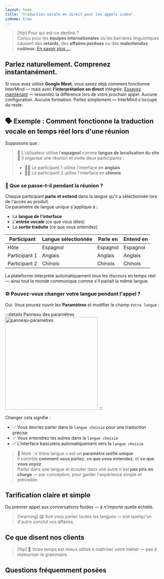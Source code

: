 ```yaml
---
layout: home
title: "Traduction vocale en direct pour les appels vidéo"
isHome: true
---
```


<!-- title: "Appels vidéo alimentés par l'interprétation simultanée" -->
<!-- text="Traduction vocale en direct dans les appels vidéo — **aucun** délai, **aucune** affaire perdue, **aucune** barrière linguistique." -->

<HeroSection
  title="Rencontrez-vous dans **n'importe quelle** langue"
  :typingSpeed="5"
  text="Traduction vocale en direct dans les **appels vidéo** — communication rapide, claire et sans frontières.">

  <NavButton buttonLabel="Comment ça marche" buttonClass="brand" to="/#HowItWorks" />
  <AuthButton text="Commencer" buttonClass="alt" eventName="im_try_it_attempt"/>
</HeroSection>

<span id="1"></span>
<FeatureBlock :card="{
  title: 'Traduction ≠ Compréhension. Voici la suite.',
  details: 'Peu importe la langue, votre voix est entendue — et comprise — comme si vous partagiez la même langue.',
    items: [
      '✧ Naturellement, en [temps réel](./product/overview/how-it-works), et sans sous-titres ni décalage.',
      '✧ L\'interprétation alimentée par l\'IA capture le ton, l\'intention et la terminologie spécifique au secteur.',
    ],
  link: './product/overview/what-is-intermind',
  src: {
    light: '/media-kit/animals-cartoon-3-2.png',
    dark: '/1d.png',
  },
  inversion: false
}" />

<span id="2"></span>
<FeatureBlock :card="{
    title: 'L\'intelligence au cœur de vos réunions',
    details: 'InterMind transforme chaque appel multilingue en connaissances claires et consultables.',
    items: [
      '✧ **Posez n\'importe quelle question** — l\'IA trouve des réponses **dans toutes vos réunions**.',
      '✧ Extrait automatiquement les tâches, les responsables et les échéances.',
      '✧ Résume les points clés dans n\'importe quelle langue — instantanément.',
    ],
    link: './product/overview/how-it-works#🧩-deep-memory-deep-understanding',
    src: {
      light: '/2l.png',
      dark: '/2d.png',
    },
    inversion: true
  }" />

<span id="3"></span>
<FeatureBlock :card="{
    title: 'Conçu pour les réunions sérieuses — pas seulement pour parler',
    details: 'InterMind est une [plateforme de réunion vidéo de niveau professionnel](./product/overview/video-meeting-platform), pas un simple module complémentaire ou plugin léger.',
    items: [
      '✧ Résolution 1080p, suppression intelligente du bruit, planification, modération, partage d\'écran, enregistrement, sous-titrage, chat des participants et intégration du calendrier — tout intégré, **prêt à l\'emploi**.',
    ],
    link: './product/overview/video-meeting-platform',
    src: {
      light: '/3l.mp4',
      dark: '/3d.mp4',
    },
    inversion: false
  }" />

<span id="4"></span>
<FeatureBlock
  :card="{
    title: 'Confidentialité là où ça compte',
    details:
      'InterMind est conçu pour les conversations critiques en matière de confiance — où la confidentialité et le contrôle sont primordiaux.',
    items: [
      '✧ [Zones de confidentialité](./product/overview/privacy-architecture) — UE, États-Unis, Asie du Sud-Est',
      '✧ **Aucune formation de données**. Aucun accès tiers.'
    ],
    link: './product/overview/privacy-architecture',
    src: {
      light: '/4l.png',
      dark: '/4d.png',
    },
    inversion: true
  }"
/>

> [!tip] Pour qui est-ce destiné ?  
> Conçu pour les **équipes internationales** où les barrières linguistiques causent des **retards**, des **affaires perdues** ou des **malentendus coûteux**. [En savoir plus ...](./product/overview/markets)

<span id="HowItWorks"></span>

## Parlez naturellement. Comprenez instantanément.

Si vous avez utilisé **Google Meet**, vous savez déjà comment fonctionne InterMind — mais avec **l'interprétation en direct** intégrée. [Essayez maintenant](#Pricing) — ressentez la différence lors de votre prochain appel. Aucune configuration. Aucune formation. Parlez simplement — InterMind s'occupe du reste.

<FeatureCards :features="[
  {
    title: '**Inscrivez-vous gratuitement**',
    details: 'Commencez en quelques secondes — aucune carte de crédit nécessaire.',
    icon: {
      light: '/signUp.png',
      dark: '/signUp.png',
    }
  },
  {
    title: '**Démarrez une réunion**',
    details: 'Créez une réunion ou planifiez dans le calendrier. Aucun téléchargement ou installation requis.',
    icon: {
      light: '/start.png',
      dark: '/start.png',
    }
  },
  {
    title: '**Invitez vos invités**',
    details: 'Partagez un lien — votre invité clique simplement et rejoint. Aucun paramètre de langue requis.',
    link: '/uae-business/company-registration/accounting-legal',
    icon: {
      light: '/invite.png',
      dark: '/invite.png',
    }
  },
  {
    title: '**Parlez votre langue**',
    items: [
      'Chacun parle dans sa langue maternelle', 
      'Chacun entend l\'autre côté instantanément interprété'
    ],
    icon: {
      light: '/meeting.png',
      dark: '/meeting.png',
    }
  },
]" />

<span id="Example"></span>

## 🗣️ Exemple : Comment fonctionne la traduction vocale en temps réel lors d'une réunion

Supposons que :

> 🔹 L'utilisateur utilise l'**espagnol** comme **langue de localisation du site**  
> 🔹 Il organise une réunion et invite deux participants :
>
> - 🧑‍💼 Le participant 1 utilise l'interface en **anglais**
> - 👩‍💻 Le participant 2 utilise l'interface en **chinois**

### 🔄 Que se passe-t-il pendant la réunion ?

Chaque participant **parle et entend** dans la langue qu'il a sélectionnée lors de l'accès au produit.  
Ce paramètre de langue unique s'applique à :

- La **langue de l'interface**
- L'**entrée vocale** (ce que vous dites)
- La **sortie traduite** (ce que vous entendez)

| Participant   | Langue sélectionnée | Parle en | Entend en |
| ------------- | ------------------- | -------- | --------- |
| Hôte          | Espagnol            | Espagnol | Espagnol  |
| Participant 1 | Anglais             | Anglais  | Anglais   |
| Participant 2 | Chinois             | Chinois  | Chinois   |

La plateforme interprète automatiquement tous les discours en temps réel — ainsi tout le monde communique comme s'il parlait la même langue.

### ⚙️ Pouvez-vous changer votre langue pendant l'appel ?

Oui. Vous pouvez ouvrir les **Paramètres** et modifier le champ `Votre langue` :

:::details Panneau des paramètres
<img src="/settings.png" alt="panneau-paramètres" width="300px" />
:::

Changer cela signifie :

- ✅ Vous devriez parler dans la `langue choisie` pour une traduction précise
- ✅ Vous entendrez les autres dans la `langue choisie`
- ✅ L'interface basculera automatiquement vers la `langue choisie`

> 📌 Note : « Votre langue » est un **paramètre unifié unique**  
> Il contrôle **comment vous parlez**, **ce que vous entendez**, et **ce que vous voyez**.  
> Parler dans une langue et écouter dans une autre n'est **pas pris en charge** — par conception, pour garder l'expérience simple et prévisible.

<span id="Pricing"></span>

## Tarification claire et simple

Du premier appel aux conversations fluides — à n'importe quelle échelle.

<PricingPlans :plans="[
  {
    title: '**Basique** &nbsp 1 utilisateur',
    price: '**Gratuit**',
    details: 'aucune carte de crédit requise',
    items: [
      '**25** réunions',
      '**100** participants en visioconférence [💬](#3)',
      '**30** Go de stockage partagé par utilisateur',
      'Recherche dans toutes vos réunions [💬](#2)',
      'Interprétation simultanée [💬](#1)',
    ],
  },
  {
    title: '**Pro**  &nbsp 1-99 utilisateurs',
    price: '**20 $** /mois/utilisateur, facturé annuellement',
    details: 'ou 25 $ facturé mensuellement',
    items: [
      '**Illimitées** réunions',
      '**150** participants en visioconférence [💬](#3)',
      '**2** To de stockage partagé par utilisateur',
      'Recherche dans toutes vos réunions [💬](#2)',
      'Interprétation simultanée [💬](#1)',
    ],
  },
  {
    title: '**Business** &nbsp 100+ utilisateurs',
    price: '**Tarification personnalisée**',
    details: 'Conçu pour la confidentialité',
    items: [
      '**Illimitées** réunions',
      '**500** participants en visioconférence [💬](#3)',
      '**5** To de stockage partagé par utilisateur',
      'Recherche dans toutes vos réunions [💬](#2)',
      'Interprétation simultanée [💬](#1)',
      '**Zones de confidentialité** [💬](#4)',
    ],
  }
]">
<AuthButton text="Essayer gratuitement" buttonClass="brand" eventName="im_try_it_attempt"/>
<AuthButton text="Acheter maintenant" buttonClass="alt" mode="checkout" eventName="im_buy_now_attempt"/>
<ContactFormModalNav buttonText="Parler à notre équipe" buttonClass="alt"/>
</PricingPlans>

> [!warning] 😱 Soit vous parlez toutes les langues — soit quelqu'un d'autre conclut vos affaires.

<span id="Testimonials"></span>

## Ce que disent nos clients

<AutoScrollTestimonials testimonialsUrl="/testimonials.json"/>

> [!tip] 🥇 Votre temps est mieux utilisé à maîtriser votre métier — pas à mémoriser la grammaire.

<span id="FAQ"></span>

## Questions fréquemment posées

<AccordionGroup :items="
[
  {
    q: 'Quelles langues InterMind prend-il en charge pour l\'interprétation ?',
    a: 'InterMind prend en charge **l\'interprétation en temps réel** dans les 19 langues suivantes :<br><br>- العربية (ar) – Arabe<br>- Čeština (cs) – Tchèque<br>- Deutsch (de) – Allemand<br>- English (en) – Anglais<br>- Español (es) – Espagnol<br>- Français (fr) – Français<br>- हिन्दी (hi) – Hindi<br>- Magyar (hu) – Hongrois<br>- Italiano (it) – Italien<br>- 日本語 (ja) – Japonais<br>- 한국어 (ko) – Coréen<br>- Nederlands (nl) – Néerlandais<br>- Polski (pl) – Polonais<br>- Português (pt) – Portugais<br>- Русский (ru) – Russe<br>- Türkçe (tr) – Turc<br>- 中文 (zh) – Chinois<br>- עברית (he) – Hébreu<br>- ไทย (th) – Thaï<br><br>Nous élargissons continuellement cette liste — de nouvelles langues sont ajoutées à chaque version majeure.'
  },
  {
    q: 'Qu\'est-ce qu\'un utilisateur sous licence et qu\'est-ce qu\'un participant ?',
    a: 'Un *utilisateur sous licence* possède une licence de réunion gratuite ou payante et peut programmer des réunions dans les limites de son plan. Les *participants* sont des invités — ils **n\'ont pas besoin de compte ou de licence** pour rejoindre et peuvent se connecter depuis n\'importe quel appareil **gratuitement**.'
  },
  {
    q: 'Combien de personnes peuvent utiliser une licence InterMind ?',
    a: 'Chaque *utilisateur sous licence* peut organiser **des réunions illimitées**. Si plusieurs membres de l\'équipe doivent organiser des réunions simultanément, chacun aura besoin de sa propre licence.'
  },
  {
    q: 'Quelle est la durée maximale d\'une réunion ?',
    a: 'Les réunions peuvent durer jusqu\'à **24 heures** sur tous les plans.'
  },
  {
    q: 'Y a-t-il une limite sur le nombre de réunions que je peux organiser ?',
    a: 'Le plan *Gratuit de base* inclut **25 réunions gratuites**. Les plans *Pro* et *Business* offrent des réunions illimitées avec plus de participants et de contrôle.'
  },
  {
    q: 'Comment InterMind assure-t-il la confidentialité et la sécurité des données ?',
    a: 'InterMind est **privé par conception**. Toutes les données sont traitées et stockées dans votre **Zone de confidentialité** sélectionnée — _UE_, _États-Unis_, ou _Asie_. Nous nous conformons au [**RGPD**](https://gdpr.eu), au [**CCPA**](https://oag.ca.gov/privacy/ccpa), et au PDPL des EAU, et **n\'utilisons jamais votre contenu** pour l\'entraînement ou l\'accès de tiers. Le contrôle avancé de la [Zone de confidentialité](./product/overview/privacy-architecture) est disponible sur le plan **Business**.'
  },
  {
    q: 'Puis-je essayer InterMind avant d\'acheter un plan ?',
    a: 'Absolument. Le plan *Gratuit de base* vous donne un accès complet aux fonctionnalités principales avec **25 réunions gratuites** — incluant **l\'interprétation simultanée** et **la recherche de réunions**. Aucune carte de crédit requise. Mise à niveau à tout moment.'
  },
  {
    q: 'Que faire si j\'ai besoin d\'aide ou de support ?',
    a: 'Le support est disponible via notre [centre d\'aide](./resources/help). Les utilisateurs *Business* bénéficient d\'un **support prioritaire** avec un contact dédié.'
  },
  {
    q: 'Comment gérer mon abonnement (mise à niveau, rétrogradation ou annulation) ?',
    a: 'Vous pouvez changer votre plan à tout moment via vos **paramètres de compte**. Les changements prennent effet **immédiatement**. Pour les annulations, les *plans mensuels* s\'annulent à la fin du cycle de facturation. Les *plans annuels* peuvent être annulés pour un **remboursement au prorata**.'
  },
  {
    q: 'Quelles langues InterMind prend-il en charge pour l\'interprétation ?',
    a: 'Nous prenons en charge **plus de 100 langues** avec interprétation en temps réel. La liste continue de s\'agrandir — consultez notre site web pour les mises à jour.'
  },
  {
    q: 'Puis-je utiliser InterMind pour des webinaires ou de grands événements ?',
    a: 'Oui. Les plans *Pro* et *Business* sont idéaux pour **les grandes réunions et webinaires** — avec support jusqu\'à **500 participants** sur *Business*.'
  },
]
"/>

<HomeFooter :columns="[
  {
    title: 'PRODUIT',
    links: [
      { text: 'Aperçu', link: './product/overview/what-is-intermind' },
      { text: 'Commencer', link: './product/guide/getting-started' },
      { text: 'Témoignages', link: '#testimonials' },
      { text: 'Tarification', link: '#Pricing' },
    ]
  },
  {
    title: 'SUPPORT',
    links: [
      { text: 'Obtenir de l\'aide', link: './resources/help' },
      { text: 'FAQ', link: '#FAQ' },
      { text: 'État du service', link: 'https://status.mind.com/' },
      { text: 'Politique de confidentialité', link: './resources/company/Privacy-Policy' },
      { text: 'Guide juridique IA', link: './resources/company/Legal-Regulations-for-AI-Services' },
      // { text: 'Privacy Settings', link: '#' },
    ]
  },
  {
    title: 'RESSOURCES',
    links: [
      // { text: 'Blog', link: './blog' },
      { text: 'Ressources de marque', link: './resources/media-kit' },
      { text: 'Documentation API IA / LLM', link: 'https://mind.com/llms-full.txt' },
    ]
  },
  {
    title: 'ENTREPRISE',
    links: [
      { text: 'À propos', link: './resources/company/about' },
      { text: 'Équipe', link: './resources/company/team' },
      // { text: 'Careers', link: './resources/company/careers' },
      { text: 'Contacts', link: './resources/company/contacts' }
    ]
  },
]" />
